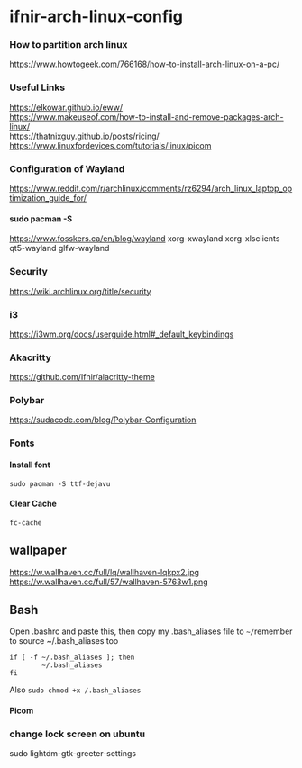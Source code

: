 # ifnir-arch-linux-config

### How to partition arch linux
https://www.howtogeek.com/766168/how-to-install-arch-linux-on-a-pc/

### Useful Links
https://elkowar.github.io/eww/  
https://www.makeuseof.com/how-to-install-and-remove-packages-arch-linux/  
https://thatnixguy.github.io/posts/ricing/
https://www.linuxfordevices.com/tutorials/linux/picom

### Configuration of Wayland
https://www.reddit.com/r/archlinux/comments/rz6294/arch_linux_laptop_optimization_guide_for/

#### sudo pacman -S
https://www.fosskers.ca/en/blog/wayland
xorg-xwayland xorg-xlsclients qt5-wayland glfw-wayland

### Security
https://wiki.archlinux.org/title/security

### i3

https://i3wm.org/docs/userguide.html#_default_keybindings  

### Akacritty
https://github.com/Ifnir/alacritty-theme 

### Polybar
https://sudacode.com/blog/Polybar-Configuration 

### Fonts
#### Install font
`sudo pacman -S ttf-dejavu`
#### Clear Cache
`fc-cache`

## wallpaper
https://w.wallhaven.cc/full/lq/wallhaven-lqkpx2.jpg
https://w.wallhaven.cc/full/57/wallhaven-5763w1.png

## Bash
Open .bashrc and paste this, then copy my .bash_aliases file to `~/`remember to source ~/.bash_aliases too 
```
if [ -f ~/.bash_aliases ]; then
        ~/.bash_aliases
fi
```

Also ```sudo chmod +x /.bash_aliases```
#### Picom


### change lock screen on ubuntu
sudo lightdm-gtk-greeter-settings